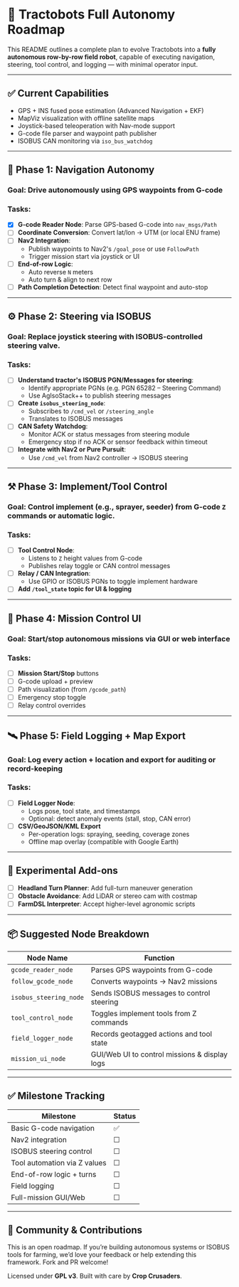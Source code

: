 # 🧠 Tractobots Full Autonomy Roadmap

This README outlines a complete plan to evolve Tractobots into a **fully autonomous row-by-row field robot**, capable of executing navigation, steering, tool control, and logging — with minimal operator input.

---

## ✅ Current Capabilities

- GPS + INS fused pose estimation (Advanced Navigation + EKF)
- MapViz visualization with offline satellite maps
- Joystick-based teleoperation with Nav-mode support
- G-code file parser and waypoint path publisher
- ISOBUS CAN monitoring via `iso_bus_watchdog`

---

## 🚀 Phase 1: Navigation Autonomy

### Goal: Drive autonomously using GPS waypoints from G-code

### Tasks:

- [x] **G-code Reader Node**: Parse GPS-based G-code into `nav_msgs/Path`
- [ ] **Coordinate Conversion**: Convert lat/lon → UTM (or local ENU frame)
- [ ] **Nav2 Integration**:
  - Publish waypoints to Nav2's `/goal_pose` or use `FollowPath`
  - Trigger mission start via joystick or UI
- [ ] **End-of-row Logic**:
  - Auto reverse `N` meters
  - Auto turn & align to next row
- [ ] **Path Completion Detection**: Detect final waypoint and auto-stop

---

## ⚙️ Phase 2: Steering via ISOBUS

### Goal: Replace joystick steering with ISOBUS-controlled steering valve.

### Tasks:

- [ ] **Understand tractor's ISOBUS PGN/Messages for steering**:
  - Identify appropriate PGNs (e.g. PGN 65282 – Steering Command)
  - Use AgIsoStack++ to publish steering messages
- [ ] **Create `isobus_steering_node`**:
  - Subscribes to `/cmd_vel` or `/steering_angle`
  - Translates to ISOBUS messages
- [ ] **CAN Safety Watchdog**:
  - Monitor ACK or status messages from steering module
  - Emergency stop if no ACK or sensor feedback within timeout
- [ ] **Integrate with Nav2 or Pure Pursuit**:
  - Use `/cmd_vel` from Nav2 controller → ISOBUS steering

---

## ⚒️ Phase 3: Implement/Tool Control

### Goal: Control implement (e.g., sprayer, seeder) from G-code `Z` commands or automatic logic.

### Tasks:

- [ ] **Tool Control Node**:
  - Listens to `Z` height values from G-code
  - Publishes relay toggle or CAN control messages
- [ ] **Relay / CAN Integration**:
  - Use GPIO or ISOBUS PGNs to toggle implement hardware
- [ ] **Add `/tool_state` topic for UI & logging**

---

## 🧭 Phase 4: Mission Control UI

### Goal: Start/stop autonomous missions via GUI or web interface

### Tasks:

- [ ] **Mission Start/Stop** buttons
- [ ] G-code upload + preview
- [ ] Path visualization (from `/gcode_path`)
- [ ] Emergency stop toggle
- [ ] Relay control overrides

---

## 🛰️ Phase 5: Field Logging + Map Export

### Goal: Log every action + location and export for auditing or record-keeping

### Tasks:

- [ ] **Field Logger Node**:
  - Logs pose, tool state, and timestamps
  - Optional: detect anomaly events (stall, stop, CAN error)
- [ ] **CSV/GeoJSON/KML Export**
  - Per-operation logs: spraying, seeding, coverage zones
  - Offline map overlay (compatible with Google Earth)

---

## 🧪 Experimental Add-ons

- [ ] **Headland Turn Planner**: Add full-turn maneuver generation
- [ ] **Obstacle Avoidance**: Add LiDAR or stereo cam with costmap
- [ ] **FarmDSL Interpreter**: Accept higher-level agronomic scripts

---

## 📦 Suggested Node Breakdown

| Node Name               | Function                                     |
|------------------------|----------------------------------------------|
| `gcode_reader_node`    | Parses GPS waypoints from G-code             |
| `follow_gcode_node`    | Converts waypoints → Nav2 missions           |
| `isobus_steering_node` | Sends ISOBUS messages to control steering    |
| `tool_control_node`    | Toggles implement tools from Z commands      |
| `field_logger_node`    | Records geotagged actions and tool state     |
| `mission_ui_node`      | GUI/Web UI to control missions & display logs|

---

## ✅ Milestone Tracking

| Milestone                         | Status |
|----------------------------------|--------|
| Basic G-code navigation          | ✅     |
| Nav2 integration                 | ☐     |
| ISOBUS steering control          | ☐     |
| Tool automation via Z values     | ☐     |
| End-of-row logic + turns         | ☐     |
| Field logging                    | ☐     |
| Full-mission GUI/Web             | ☐     |

---

## 🤝 Community & Contributions

This is an open roadmap. If you’re building autonomous systems or ISOBUS tools for farming, we’d love your feedback or help extending this framework. Fork and PR welcome!

Licensed under **GPL v3**. Built with care by **Crop Crusaders**.
